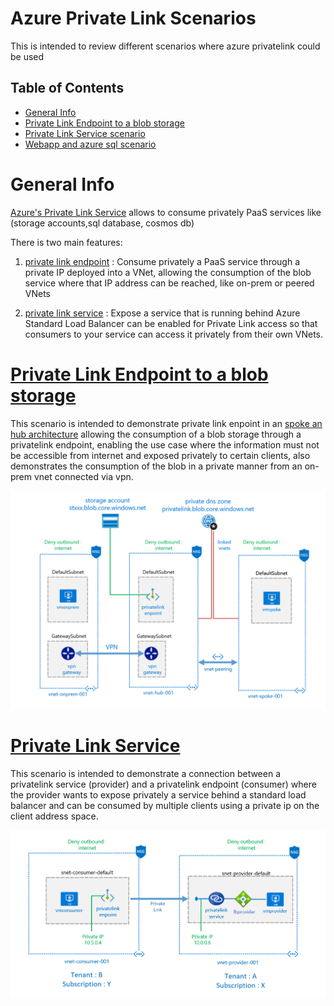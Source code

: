 # Azure Private Link Scenarios

This is intended to review different scenarios where azure privatelink could be used 

## Table of Contents

- [General Info](#geninfo)
- [Private Link Endpoint to a blob storage](#privateendpointblob)
- [Private Link Service scenario](#privateendpointblob)
- [Webapp and azure sql scenario](#privateendpointblob)
# General Info

[Azure's Private Link Service](https://docs.microsoft.com/en-us/azure/private-link/) allows to consume privately PaaS services like (storage accounts,sql database, cosmos db) 

There is two main features:
1. [private link endpoint](https://docs.microsoft.com/en-us/azure/private-link/private-endpoint-overview) : Consume privately a PaaS service through a private IP deployed into a VNet, allowing the consumption of the blob service where that IP address can be reached, like on-prem or peered VNets 


2. [private link service](https://docs.microsoft.com/en-us/azure/private-link/private-link-service-overview) : Expose a service that is running behind Azure Standard Load Balancer can be enabled for Private Link access so that consumers to your service can access it privately from their own VNets. 


# [Private Link Endpoint to a blob storage](endpointblob/README.md)
This scenario is intended to demonstrate private link enpoint in an 
 [spoke an hub architecture](https://docs.microsoft.com/en-us/azure/architecture/reference-architectures/hybrid-networking/hub-spoke) allowing the consumption of a blob storage through a privatelink endpoint, enabling the use case where the information must not be accessible from internet and exposed privately to certain clients, also demonstrates the consumption of the blob in a private manner from an on-prem vnet connected via vpn.

![](endpointblob/images/privatelinkenpointblob.png)



# [Private Link Service](privatelinkservice/README.md)

This scenario is intended to demonstrate a connection between a privatelink service (provider) and a privatelink endpoint (consumer) where the provider wants to expose privately a service behind a standard load balancer and can be consumed by multiple clients using a private ip on the client address space.

 
![](privatelinkservice/images/scenarioprivateservice.png)